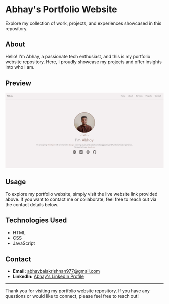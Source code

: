 # Abhay's Portfolio Website

Explore my collection of work, projects, and experiences showcased in this repository.

## About

Hello! I'm Abhay, a passionate tech enthusiast, and this is my portfolio website repository. Here, I proudly showcase my projects and offer insights into who I am.

## Preview

[![itsabhaybal](portfolio_preview.png)](https://itsabhay.vercel.app/)

## Usage

To explore my portfolio website, simply visit the live website link provided above. If you want to contact me or collaborate, feel free to reach out via the contact details below.

## Technologies Used

- HTML
- CSS
- JavaScript

## Contact

- **Email:** abhaybalakrishnan977@gmail.com
- **LinkedIn:** [Abhay's LinkedIn Profile](https://www.linkedin.com/in/abhaybalakrishnan/)


---

Thank you for visiting my portfolio website repository. If you have any questions or would like to connect, please feel free to reach out!
